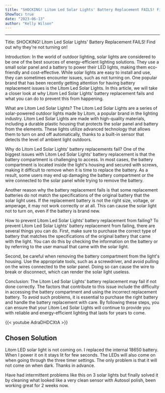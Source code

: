 ```yaml
---
title: "SHOCKING! Litom Led Solar Lights' Battery Replacement FAILS! Find out why they're not turning on!"
ShowToc: true 
date: "2023-06-13"
author: "Kelly Wilson"
---
```

*****
Title: SHOCKING! Litom Led Solar Lights' Battery Replacement FAILS! Find out why they're not turning on!

Introduction:
In the world of outdoor lighting, solar lights are considered to be one of the best sources of energy-efficient lighting solutions. They use a small solar panel and a battery to power their LED lights, making them eco-friendly and cost-effective. While solar lights are easy to install and use, they can sometimes encounter issues, such as not turning on. One popular brand that has been recently getting attention for having battery replacement issues is the Litom Led Solar Lights. In this article, we will take a closer look at why Litom Led Solar Lights' battery replacement fails and what you can do to prevent this from happening.

What are Litom Led Solar Lights?
The Litom Led Solar Lights are a series of solar-powered outdoor lights made by Litom, a popular brand in the lighting industry. Litom Led Solar Lights are made with high-quality materials, including a durable plastic housing that protects the solar panel and battery from the elements. These lights utilize advanced technology that allows them to turn on and off automatically, thanks to a built-in sensor that detects the level of ambient light outdoors.

Why do Litom Led Solar Lights' battery replacements fail?
One of the biggest issues with Litom Led Solar Lights' battery replacement is that the battery compartment is challenging to access. In most cases, the battery compartment is located inside the light's housing and secured with screws, making it difficult to remove when it is time to replace the battery. As a result, some users may end up damaging the battery compartment or the wire connected to the solar panel while trying to remove the battery.

Another reason why the battery replacement fails is that some replacement batteries do not match the specifications of the original battery that the solar light uses. If the replacement battery is not the right size, voltage, or amperage, it may not work correctly or at all. This can cause the solar light not to turn on, even if the battery is brand new.

How to prevent Litom Led Solar Lights' battery replacement from failing?
To prevent Litom Led Solar Lights' battery replacement from failing, there are several things you can do. First, make sure to purchase the correct type of battery that matches the specifications of the original battery that came with the light. You can do this by checking the information on the battery or by referring to the user manual that came with the solar light.

Second, be careful when removing the battery compartment from the light's housing. Use the appropriate tools, such as a screwdriver, and avoid pulling on the wires connected to the solar panel. Doing so can cause the wire to break or disconnect, which can render the solar light useless.

Conclusion:
The Litom Led Solar Lights' battery replacement may fail if not done correctly. The factors that contribute to this issue include the difficulty in accessing the battery compartment and using the incorrect replacement battery. To avoid such problems, it is essential to purchase the right battery and handle the battery replacement with care. By following these steps, you can ensure that your Litom Led Solar Lights will continue to provide you with reliable and energy-efficient lighting that lasts for years to come.

{{< youtube AdraDHDCXtA >}} 



## Chosen Solution
 Litom LED solar light is not coming on. I replaced the internal 18650 battery. When I power it on it stays lit for few seconds. The LEDs will also come on when going through the three timer settings. The only problem is that it will not come on when dark. Thanks in advance.

 Have  had intermittent problems like this on 3 solar lights but finally solved it by cleaning what looked like a very clean sensor with Autosol polish, been working great for 2 weeks now.





